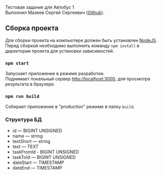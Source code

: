 Тестовая задание для Автобус 1<br>
 Выполнил Мазеев Сергей Сергеевич ([Github](https://github.com/sergey-mazeev)).

## Сборка проекта

Для сборки проекта на компьютере должен быть установлен [NodeJS](https://nodejs.org/). Перед сборкой необходимо выполнить команду `npm install` в директории проекта для установки зависимостей.

### `npm start`

Запускает приложение в режиме разработки.<br />
Поднимает локальный сервер [http://localhost:3000](http://localhost:3000), для просмотра результата в браузере.

### `npm run build`

Собирает приложение в "production" режиме в папку `build`.

### Структура БД
- id — BIGINT UNSIGNED
- name — string
- textShort — string
- text — TEXT
- taskFromId - BIGINT UNSIGNED
- taskToId — BIGINT UNSIGNED
- dateStart — TIMESTAMP
- dateEnd — TIMESTAMP
